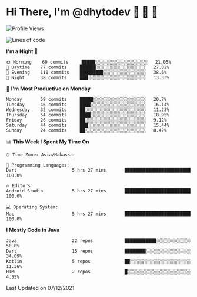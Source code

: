 # Hi There, I'm @dhytodev 👋 👋 👋

<!--
**DhytoDev/dhytodev** is a ✨ _special_ ✨ repository because its `README.md` (this file) appears on your GitHub profile.

Here are some ideas to get you started:

- 🔭 I’m currently working on ...
- 🌱 I’m currently learning ...
- 👯 I’m looking to collaborate on ...
- 🤔 I’m looking for help with ...
- 💬 Ask me about ...
- 📫 How to reach me: ...
- 😄 Pronouns: ...
- ⚡ Fun fact: ...
-->

<!--START_SECTION:waka-->
![Profile Views](http://img.shields.io/badge/Profile%20Views-0-blue)

![Lines of code](https://img.shields.io/badge/From%20Hello%20World%20I%27ve%20Written-143%20Thousand%20lines%20of%20code-blue)

**I'm a Night 🦉** 

```text
🌞 Morning    60 commits     █████░░░░░░░░░░░░░░░░░░░░   21.05% 
🌆 Daytime    77 commits     ██████░░░░░░░░░░░░░░░░░░░   27.02% 
🌃 Evening    110 commits    █████████░░░░░░░░░░░░░░░░   38.6% 
🌙 Night      38 commits     ███░░░░░░░░░░░░░░░░░░░░░░   13.33%

```
📅 **I'm Most Productive on Monday** 

```text
Monday       59 commits     █████░░░░░░░░░░░░░░░░░░░░   20.7% 
Tuesday      46 commits     ████░░░░░░░░░░░░░░░░░░░░░   16.14% 
Wednesday    32 commits     ██░░░░░░░░░░░░░░░░░░░░░░░   11.23% 
Thursday     54 commits     ████░░░░░░░░░░░░░░░░░░░░░   18.95% 
Friday       26 commits     ██░░░░░░░░░░░░░░░░░░░░░░░   9.12% 
Saturday     44 commits     ███░░░░░░░░░░░░░░░░░░░░░░   15.44% 
Sunday       24 commits     ██░░░░░░░░░░░░░░░░░░░░░░░   8.42%

```


📊 **This Week I Spent My Time On** 

```text
⌚︎ Time Zone: Asia/Makassar

💬 Programming Languages: 
Dart                     5 hrs 27 mins       █████████████████████████   100.0%

🔥 Editors: 
Android Studio           5 hrs 27 mins       █████████████████████████   100.0%

💻 Operating System: 
Mac                      5 hrs 27 mins       █████████████████████████   100.0%

```

**I Mostly Code in Java** 

```text
Java                     22 repos            ████████████░░░░░░░░░░░░░   50.0% 
Dart                     15 repos            ████████░░░░░░░░░░░░░░░░░   34.09% 
Kotlin                   5 repos             ██░░░░░░░░░░░░░░░░░░░░░░░   11.36% 
HTML                     2 repos             █░░░░░░░░░░░░░░░░░░░░░░░░   4.55%

```



 Last Updated on 07/12/2021
<!--END_SECTION:waka-->
